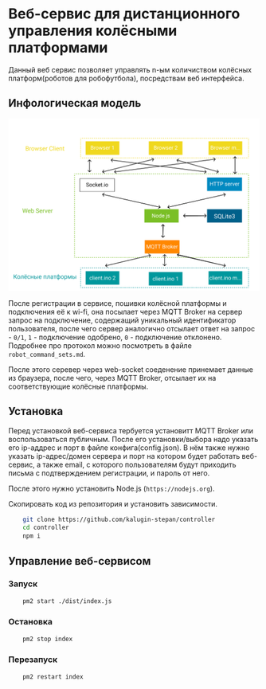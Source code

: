 # Веб-сервис для дистанционного управления колёсными платформами

Данный веб сервис позволяет управлять n-ым количиством колёсных платформ(роботов для робофутбола),
посредствам веб интерфейса.

## Инфологическая модель

![Изображение инфологической модели](model.jpg "Инфологическая модель")

После регистрации в сервисе, пошивки колёсной платформы и
подключения её к wi-fi, она посылает через MQTT Broker на сервер запрос на
подключение, содержащий уникальный идентификатор пользователя, после чего
сервер аналогично отсылает ответ на запрос - `0/1`, `1` - подключение
одобрено, `0` - подключение отклонено. Подробнее про протокол можно
посмотреть в файле `robot_command_sets.md`.

После этого серевер через web-socket соеденение принемает данные из браузера, после чего, через MQTT Broker, отсылает их на соответствующие
колёсные платформы.

## Установка

Перед установкой веб-сервиса тербуется установитт MQTT Broker или
воспользоваться публичным. После его установки/выбора надо указать его
ip-аддрес и порт в файле конфига(config.json). В нём также нужно указать
ip-адрес/домен сервера и порт на котором будет работать веб-сервис, а
также email, с которого пользователям будут приходить письма с
подтверждением регистрации, и пароль от него.

После этого нужно установить Node.js (`https://nodejs.org`).

Скопировать код из репозитория и установить зависимости.

```bash
    git clone https://github.com/kalugin-stepan/controller
    cd controller
    npm i
```

## Управление веб-сервисом

### Запуск

```bash
    pm2 start ./dist/index.js
```

### Остановка

```bash
    pm2 stop index
```

### Перезапуск

```bash
    pm2 restart index
```
